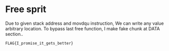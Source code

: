 # Free sprit

Due to given stack address and movdqu instruction, We can write any value arbitrary location. To bypass last free function, I make fake chunk at DATA section..

`FLAG{I_promise_it_gets_better}`
